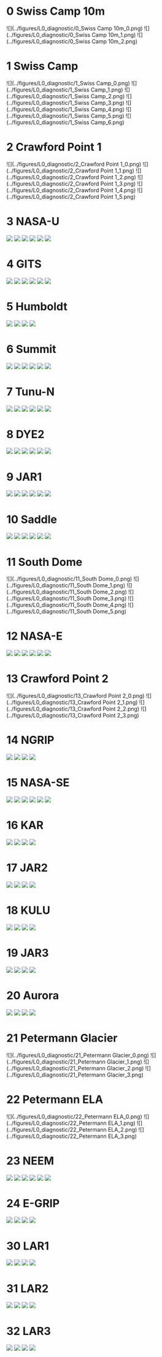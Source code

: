 # 0 Swiss Camp 10m
![](../figures/L0_diagnostic/0_Swiss Camp 10m_0.png)
![](../figures/L0_diagnostic/0_Swiss Camp 10m_1.png)
![](../figures/L0_diagnostic/0_Swiss Camp 10m_2.png)
# 1 Swiss Camp
![](../figures/L0_diagnostic/1_Swiss Camp_0.png)
![](../figures/L0_diagnostic/1_Swiss Camp_1.png)
![](../figures/L0_diagnostic/1_Swiss Camp_2.png)
![](../figures/L0_diagnostic/1_Swiss Camp_3.png)
![](../figures/L0_diagnostic/1_Swiss Camp_4.png)
![](../figures/L0_diagnostic/1_Swiss Camp_5.png)
![](../figures/L0_diagnostic/1_Swiss Camp_6.png)
# 2 Crawford Point 1
![](../figures/L0_diagnostic/2_Crawford Point 1_0.png)
![](../figures/L0_diagnostic/2_Crawford Point 1_1.png)
![](../figures/L0_diagnostic/2_Crawford Point 1_2.png)
![](../figures/L0_diagnostic/2_Crawford Point 1_3.png)
![](../figures/L0_diagnostic/2_Crawford Point 1_4.png)
![](../figures/L0_diagnostic/2_Crawford Point 1_5.png)
# 3 NASA-U
![](../figures/L0_diagnostic/3_NASA-U_0.png)
![](../figures/L0_diagnostic/3_NASA-U_1.png)
![](../figures/L0_diagnostic/3_NASA-U_2.png)
![](../figures/L0_diagnostic/3_NASA-U_3.png)
![](../figures/L0_diagnostic/3_NASA-U_4.png)
![](../figures/L0_diagnostic/3_NASA-U_5.png)
# 4 GITS
![](../figures/L0_diagnostic/4_GITS_0.png)
![](../figures/L0_diagnostic/4_GITS_1.png)
![](../figures/L0_diagnostic/4_GITS_2.png)
![](../figures/L0_diagnostic/4_GITS_3.png)
![](../figures/L0_diagnostic/4_GITS_4.png)
![](../figures/L0_diagnostic/4_GITS_5.png)
# 5 Humboldt
![](../figures/L0_diagnostic/5_Humboldt_0.png)
![](../figures/L0_diagnostic/5_Humboldt_1.png)
![](../figures/L0_diagnostic/5_Humboldt_2.png)
![](../figures/L0_diagnostic/5_Humboldt_3.png)
# 6 Summit
![](../figures/L0_diagnostic/6_Summit_0.png)
![](../figures/L0_diagnostic/6_Summit_1.png)
![](../figures/L0_diagnostic/6_Summit_2.png)
![](../figures/L0_diagnostic/6_Summit_3.png)
![](../figures/L0_diagnostic/6_Summit_4.png)
![](../figures/L0_diagnostic/6_Summit_5.png)
# 7 Tunu-N
![](../figures/L0_diagnostic/7_Tunu-N_0.png)
![](../figures/L0_diagnostic/7_Tunu-N_1.png)
![](../figures/L0_diagnostic/7_Tunu-N_2.png)
![](../figures/L0_diagnostic/7_Tunu-N_3.png)
![](../figures/L0_diagnostic/7_Tunu-N_4.png)
![](../figures/L0_diagnostic/7_Tunu-N_5.png)
# 8 DYE2
![](../figures/L0_diagnostic/8_DYE2_0.png)
![](../figures/L0_diagnostic/8_DYE2_1.png)
![](../figures/L0_diagnostic/8_DYE2_2.png)
![](../figures/L0_diagnostic/8_DYE2_3.png)
![](../figures/L0_diagnostic/8_DYE2_4.png)
![](../figures/L0_diagnostic/8_DYE2_5.png)
# 9 JAR1
![](../figures/L0_diagnostic/9_JAR1_0.png)
![](../figures/L0_diagnostic/9_JAR1_1.png)
![](../figures/L0_diagnostic/9_JAR1_2.png)
![](../figures/L0_diagnostic/9_JAR1_3.png)
![](../figures/L0_diagnostic/9_JAR1_4.png)
![](../figures/L0_diagnostic/9_JAR1_5.png)
# 10 Saddle
![](../figures/L0_diagnostic/10_Saddle_0.png)
![](../figures/L0_diagnostic/10_Saddle_1.png)
![](../figures/L0_diagnostic/10_Saddle_2.png)
![](../figures/L0_diagnostic/10_Saddle_3.png)
![](../figures/L0_diagnostic/10_Saddle_4.png)
![](../figures/L0_diagnostic/10_Saddle_5.png)
# 11 South Dome
![](../figures/L0_diagnostic/11_South Dome_0.png)
![](../figures/L0_diagnostic/11_South Dome_1.png)
![](../figures/L0_diagnostic/11_South Dome_2.png)
![](../figures/L0_diagnostic/11_South Dome_3.png)
![](../figures/L0_diagnostic/11_South Dome_4.png)
![](../figures/L0_diagnostic/11_South Dome_5.png)
# 12 NASA-E
![](../figures/L0_diagnostic/12_NASA-E_0.png)
![](../figures/L0_diagnostic/12_NASA-E_1.png)
![](../figures/L0_diagnostic/12_NASA-E_2.png)
![](../figures/L0_diagnostic/12_NASA-E_3.png)
![](../figures/L0_diagnostic/12_NASA-E_4.png)
![](../figures/L0_diagnostic/12_NASA-E_5.png)
# 13 Crawford Point 2
![](../figures/L0_diagnostic/13_Crawford Point 2_0.png)
![](../figures/L0_diagnostic/13_Crawford Point 2_1.png)
![](../figures/L0_diagnostic/13_Crawford Point 2_2.png)
![](../figures/L0_diagnostic/13_Crawford Point 2_3.png)
# 14 NGRIP
![](../figures/L0_diagnostic/14_NGRIP_0.png)
![](../figures/L0_diagnostic/14_NGRIP_1.png)
![](../figures/L0_diagnostic/14_NGRIP_2.png)
![](../figures/L0_diagnostic/14_NGRIP_3.png)
# 15 NASA-SE
![](../figures/L0_diagnostic/15_NASA-SE_0.png)
![](../figures/L0_diagnostic/15_NASA-SE_1.png)
![](../figures/L0_diagnostic/15_NASA-SE_2.png)
![](../figures/L0_diagnostic/15_NASA-SE_3.png)
![](../figures/L0_diagnostic/15_NASA-SE_4.png)
![](../figures/L0_diagnostic/15_NASA-SE_5.png)
# 16 KAR
![](../figures/L0_diagnostic/16_KAR_0.png)
![](../figures/L0_diagnostic/16_KAR_1.png)
![](../figures/L0_diagnostic/16_KAR_2.png)
![](../figures/L0_diagnostic/16_KAR_3.png)
# 17 JAR2
![](../figures/L0_diagnostic/17_JAR2_0.png)
![](../figures/L0_diagnostic/17_JAR2_1.png)
![](../figures/L0_diagnostic/17_JAR2_2.png)
![](../figures/L0_diagnostic/17_JAR2_3.png)
# 18 KULU
![](../figures/L0_diagnostic/18_KULU_0.png)
![](../figures/L0_diagnostic/18_KULU_1.png)
![](../figures/L0_diagnostic/18_KULU_2.png)
![](../figures/L0_diagnostic/18_KULU_3.png)
# 19 JAR3
![](../figures/L0_diagnostic/19_JAR3_0.png)
![](../figures/L0_diagnostic/19_JAR3_1.png)
![](../figures/L0_diagnostic/19_JAR3_2.png)
![](../figures/L0_diagnostic/19_JAR3_3.png)
# 20 Aurora
![](../figures/L0_diagnostic/20_Aurora_0.png)
![](../figures/L0_diagnostic/20_Aurora_1.png)
![](../figures/L0_diagnostic/20_Aurora_2.png)
![](../figures/L0_diagnostic/20_Aurora_3.png)
# 21 Petermann Glacier
![](../figures/L0_diagnostic/21_Petermann Glacier_0.png)
![](../figures/L0_diagnostic/21_Petermann Glacier_1.png)
![](../figures/L0_diagnostic/21_Petermann Glacier_2.png)
![](../figures/L0_diagnostic/21_Petermann Glacier_3.png)
# 22 Petermann ELA
![](../figures/L0_diagnostic/22_Petermann ELA_0.png)
![](../figures/L0_diagnostic/22_Petermann ELA_1.png)
![](../figures/L0_diagnostic/22_Petermann ELA_2.png)
![](../figures/L0_diagnostic/22_Petermann ELA_3.png)
# 23 NEEM
![](../figures/L0_diagnostic/23_NEEM_0.png)
![](../figures/L0_diagnostic/23_NEEM_1.png)
![](../figures/L0_diagnostic/23_NEEM_2.png)
![](../figures/L0_diagnostic/23_NEEM_3.png)
![](../figures/L0_diagnostic/23_NEEM_4.png)
![](../figures/L0_diagnostic/23_NEEM_5.png)
# 24 E-GRIP
![](../figures/L0_diagnostic/24_E-GRIP_0.png)
![](../figures/L0_diagnostic/24_E-GRIP_1.png)
![](../figures/L0_diagnostic/24_E-GRIP_2.png)
![](../figures/L0_diagnostic/24_E-GRIP_3.png)
# 30 LAR1
![](../figures/L0_diagnostic/30_LAR1_0.png)
![](../figures/L0_diagnostic/30_LAR1_1.png)
![](../figures/L0_diagnostic/30_LAR1_2.png)
![](../figures/L0_diagnostic/30_LAR1_3.png)
# 31 LAR2
![](../figures/L0_diagnostic/31_LAR2_0.png)
![](../figures/L0_diagnostic/31_LAR2_1.png)
![](../figures/L0_diagnostic/31_LAR2_2.png)
![](../figures/L0_diagnostic/31_LAR2_3.png)
# 32 LAR3
![](../figures/L0_diagnostic/32_LAR3_0.png)
![](../figures/L0_diagnostic/32_LAR3_1.png)
![](../figures/L0_diagnostic/32_LAR3_2.png)
![](../figures/L0_diagnostic/32_LAR3_3.png)